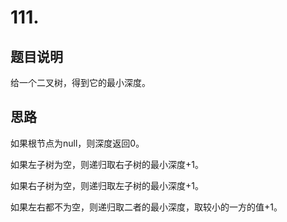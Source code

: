 # 111.

## 题目说明
给一个二叉树，得到它的最小深度。

## 思路
如果根节点为null，则深度返回0。

如果左子树为空，则递归取右子树的最小深度+1。

如果右子树为空，则递归取左子树的最小深度+1。

如果左右都不为空，则递归取二者的最小深度，取较小的一方的值+1。
